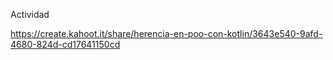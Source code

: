 Actividad 

https://create.kahoot.it/share/herencia-en-poo-con-kotlin/3643e540-9afd-4680-824d-cd17641150cd 
